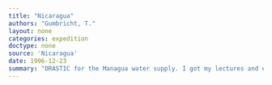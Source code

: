 ```yaml
---
title: "Nicaragua"
authors: "Gumbricht, T."
layout: none
categories: expedition
doctype: none
source: 'Nicaragua'
date: 1996-12-23
summary: "DRASTIC for the Managua water supply. I got my lectures and exrecises translated into spanish..."
---
```

